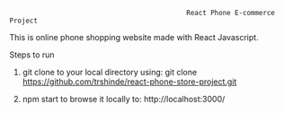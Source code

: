                                                 React Phone E-commerce Project
                                                
 This is online phone shopping website made with React Javascript. 
 
 Steps to run
 
 1) git clone to your local directory using: git clone https://github.com/trshinde/react-phone-store-project.git
 
 2) npm start to browse it locally to: http://localhost:3000/
 
 
